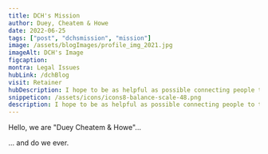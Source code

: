 ```yaml
---
title: DCH's Mission
author: Duey, Cheatem & Howe
date: 2022-06-25
tags: ["post", "dchsmission", "mission"]
image: /assets/blogImages/profile_img_2021.jpg
imageAlt: DCH's Image
figcaption:
montra: Legal Issues
hubLink: /dchBlog
visit: Retainer
hubDescription: I hope to be as helpful as possible connecting people to the right resources. We don't offer any legal advice, we can hopefully open a few doors for you.
snippeticon: /assets/icons/icons8-balance-scale-48.png
description: I hope to be as helpful as possible connecting people to the right resources.
---
```

<p class="articleLead">
Hello, we are "Duey Cheatem & Howe"...
</p>
<p>
... and do we ever.
</p>